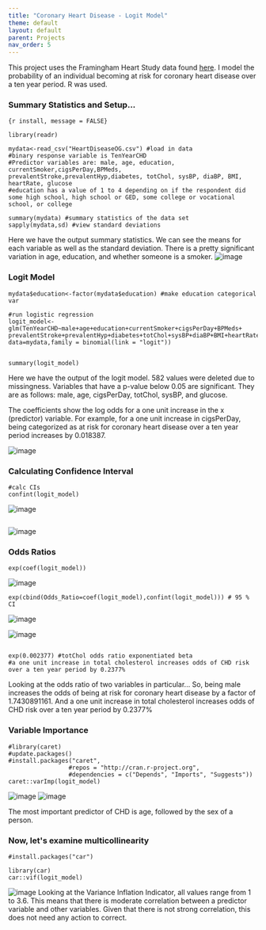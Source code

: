 ```yaml
---
title: "Coronary Heart Disease - Logit Model"
theme: default
layout: default
parent: Projects
nav_order: 5
---
```


This project uses the Framingham Heart Study data found [here](https://www.kaggle.com/amanajmera1/framingham-heart-study-dataset). I model the probability of an individual becoming at risk for coronary heart disease over a ten year period. R was used.


### Summary Statistics and Setup...

```
{r install, message = FALSE}

library(readr)
```

```{r}
mydata<-read_csv("HeartDiseaseOG.csv") #load in data
#binary response variable is TenYearCHD
#Predictor variables are: male, age, education, currentSmoker,cigsPerDay,BPMeds, prevalentStroke,prevalentHyp,diabetes, totChol, sysBP, diaBP, BMI, heartRate, glucose
#education has a value of 1 to 4 depending on if the respondent did some high school, high school or GED, some college or vocational school, or college

summary(mydata) #summary statistics of the data set
sapply(mydata,sd) #view standard deviations
```
Here we have the output summary statistics. We can see the means for each variable as well as the standard deviation. There is a pretty significant variation in age, education, and whether someone is a smoker.
![image](https://user-images.githubusercontent.com/76073032/104112777-521ca080-52b8-11eb-9690-9f9562ba86c1.png)


### Logit Model

```{r logit}
mydata$education<-factor(mydata$education) #make education categorical var 

#run logistic regression
logit_model<-glm(TenYearCHD~male+age+education+currentSmoker+cigsPerDay+BPMeds+ prevalentStroke+prevalentHyp+diabetes+totChol+sysBP+diaBP+BMI+heartRate+glucose, data=mydata,family = binomial(link = "logit"))


```

```{r view}
summary(logit_model)

```

Here we have the output of the logit model. 582 values were deleted due to missingness. Variables that have a p-value below 0.05 are significant. They are as follows: male, age, cigsPerDay, totChol, sysBP, and glucose.

The coefficients show the log odds for a one unit increase in the x (predictor) variable. For example, for a one unit increase in cigsPerDay, being categorized as at risk for coronary heart disease over a ten year period increases by 0.018387.

![image](https://user-images.githubusercontent.com/76073032/104112839-4e3d4e00-52b9-11eb-8135-ba3cda75f467.png)

### Calculating Confidence Interval
```{r CI}
#calc CIs
confint(logit_model)

```

![image](https://user-images.githubusercontent.com/76073032/104112963-9741d200-52ba-11eb-908e-64f72505880e.png)

```{r CI default}

```
![image](https://user-images.githubusercontent.com/76073032/104112987-dc660400-52ba-11eb-9510-eac86bbff4f5.png)

### Odds Ratios
```{r odds ratio }
exp(coef(logit_model))

```
![image](https://user-images.githubusercontent.com/76073032/104113017-1a632800-52bb-11eb-9f3a-ef810f18bebc.png)



```{r odds ratio table with CI}
exp(cbind(Odds_Ratio=coef(logit_model),confint(logit_model))) # 95 % CI

```

![image](https://user-images.githubusercontent.com/76073032/104113040-50a0a780-52bb-11eb-999e-634fe798887b.png)

![image](https://user-images.githubusercontent.com/76073032/104113112-108df480-52bc-11eb-85e7-35fe7d733858.png)

```{r exp}

exp(0.002377) #totChol odds ratio exponentiated beta
#a one unit increase in total cholesterol increases odds of CHD risk over a ten year period by 0.2377%
```

Looking at the odds ratio of two variables in particular...
So, being male increases the odds of being at risk for coronary heart disease by a factor of 1.7430891161.
And a one unit increase in total cholesterol increases odds of CHD risk over a ten year period by 0.2377%


### Variable Importance
```{r var import}
#library(caret)
#update.packages()
#install.packages("caret",
                 #repos = "http://cran.r-project.org", 
                 #dependencies = c("Depends", "Imports", "Suggests"))
caret::varImp(logit_model)

```

![image](https://user-images.githubusercontent.com/76073032/104113171-97db6800-52bc-11eb-8ba7-49d1aafafb0a.png)
![image](https://user-images.githubusercontent.com/76073032/104113177-a6c21a80-52bc-11eb-900c-4923f3c316ef.png)

The most important predictor of CHD is age, followed by the sex of a person.


### Now, let's examine multicollinearity
```{r mc}
#install.packages("car")

library(car)
car::vif(logit_model)
```

![image](https://user-images.githubusercontent.com/76073032/104113224-03bdd080-52bd-11eb-9041-11598b6bf7e0.png)
Looking at the Variance Inflation Indicator, all values range from 1 to 3.6. This means that there is moderate correlation between a predictor variable and other variables. Given that there is not strong correlation, this does not need any action to correct.
